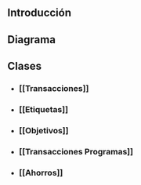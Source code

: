 ## Introducción


## Diagrama


## Clases

- ### [[Transacciones]]

- ### [[Etiquetas]]

- ### [[Objetivos]]

- ### [[Transacciones Programas]]

- ### [[Ahorros]]



